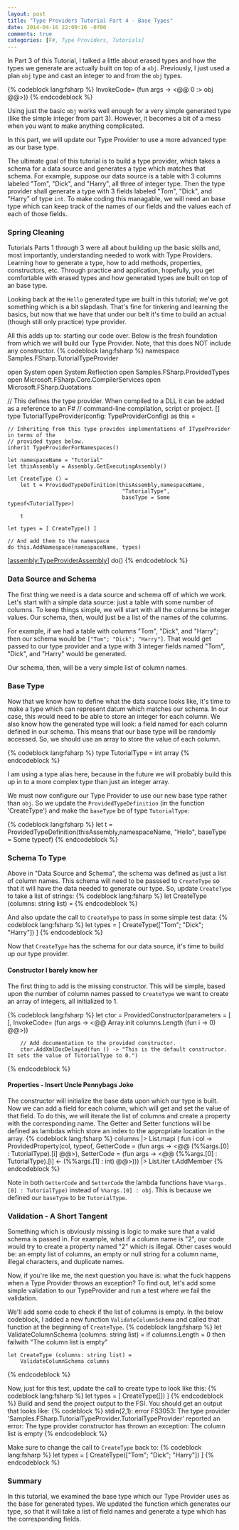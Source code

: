 ```yaml
---
layout: post
title: "Type Providers Tutorial Part 4 - Base Types"
date: 2014-04-16 22:09:16 -0700
comments: true
categories: [F#, Type Providers, Tutorials]
---
```

In Part 3 of this Tutorial, I talked a little about erased types and how the types we generate are actually built on top of a `obj`.  Previously, I just used a plan `obj` type and cast an integer to and from the `obj` types.

{% codeblock lang:fsharp %}
InvokeCode= (fun args -> <@@ 0 :> obj @@>))
{% endcodeblock %}

Using just the basic `obj` works well enough for a very simple generated type (like the simple integer from part 3).  However, it becomes a bit of a mess when you want to make anything complicated.

In this part, we will update our Type Provider to use a more advanced type as our base type.
<!-- more -->
The ultimate goal of this tutorial is to build a type provider, which takes a schema for a data source and generates a type which matches that schema.  For example, suppose our data source is a table with 3 columns labeled "Tom", "Dick", and "Harry", all three of integer type.  Then the type provider shall generate a type with 3 fields labeled "Tom", "Dick", and "Harry" of type `int`.  To make coding this managable, we will need an base type which can keep track of the names of our fields and the values each of each of those fields.

### Spring Cleaning
Tutorials Parts 1 through 3 were all about building up the basic skills and, most importantly, understanding needed to work with Type Providers.  Learning how to generate a type, how to add methods, properties, constructors, etc.  Through practice and application, hopefully, you get comfortable with erased types and how generated types are built on top of an base type.

Looking back at the `Hello` generated type we built in this tutorial; we've got something which is a bit slapdash.  That's fine for tinkering and learning the basics, but now that we have that under our belt it's time to build an actual (though still only practice) type provider.

All this adds up to: starting our code over.  Below is the fresh foundation from which we will build our Type Provider.  Note, that this does NOT include any constructor.
{% codeblock lang:fsharp %}
namespace Samples.FSharp.TutorialTypeProvider

open System
open System.Reflection
open Samples.FSharp.ProvidedTypes
open Microsoft.FSharp.Core.CompilerServices
open Microsoft.FSharp.Quotations

// This defines the type provider. When compiled to a DLL it can be added as a reference to an F#
// command-line compilation, script or project.
[<TypeProvider>]
type TutorialTypeProvider(config: TypeProviderConfig) as this = 

    // Inheriting from this type provides implementations of ITypeProvider in terms of the
    // provided types below.
    inherit TypeProviderForNamespaces()

    let namespaceName = "Tutorial"
    let thisAssembly = Assembly.GetExecutingAssembly()
    
    let CreateType () =
        let t = ProvidedTypeDefinition(thisAssembly,namespaceName,
                                        "TutorialType",
                                        baseType = Some typeof<TutorialType>)

        t

    let types = [ CreateType() ] 

    // And add them to the namespace
    do this.AddNamespace(namespaceName, types)

[<assembly:TypeProviderAssembly>] 
do()
{% endcodeblock %}

### Data Source and Schema

The first thing we need is a data source and schema off of which we work.  Let's start with a simple data source: just a table with some number of columns.  To keep things simple, we will start with all the columns be integer values.  Our schema, then, would just be a list of the names of the columns.

For example, if we had a table with columns "Tom", "Dick", and "Harry"; then our schema would be `["Tom"; "Dick"; "Harry"]`. That would get passed to our type provider and a type with 3 integer fields named "Tom", "Dick", and "Harry" would be generated.

Our schema, then, will be a very simple list of column names.

### Base Type
Now that we know how to define what the data source looks like, it's time to make a type which can represent datum which matches our schema.  In our case, this would need to be able to store an integer for each column.  We also know how the generated type will look: a field named for each column defined in our schema.  This means that our base type will be randomly accessed.  So, we should use an array to store the value of each column.

{% codeblock lang:fsharp %}
type TutorialType = int array
{% endcodeblock %}

I am using a type alias here, because in the future we will probably build this up in to a more complex type than just an integer array.

We must now configure our Type Provider to use our new base type rather than `obj`.  So we update the `ProvidedTypeDefinition` (in the function 'CreateType') and make the `baseType` be of type `TutorialType`:

{% codeblock lang:fsharp %}
let t = ProvidedTypeDefinition(thisAssembly,namespaceName,
                                "Hello",
                                baseType = Some typeof<TutorialType>)
{% endcodeblock %}


### Schema To Type
Above in "Data Source and Schema", the schema was defined as just a list of column names.  This schema will need to be passsed to `CreateType` so that it will have the data needed to generate our type.  So, update `CreateType` to take a list of strings:
{% codeblock lang:fsharp %}
    let CreateType (columns: string list) =
{% endcodeblock %}

And also update the call to `CreateType` to pass in some simple test data:
{% codeblock lang:fsharp %}
    let types = [ CreateType(["Tom"; "Dick"; "Harry"]) ] 
{% endcodeblock %}

Now that `CreateType` has the schema for our data source, it's time to build up our type provider.

#### Constructor I barely know her
The first thing to add is the missing constructor.  This will be simple, based upon the number of column names passed to `CreateType` we want to create an array of integers, all initialized to 1.

{% codeblock lang:fsharp %}
        let ctor = ProvidedConstructor(parameters = [ ], 
                                       InvokeCode= (fun args -> <@@ Array.init columns.Length (fun i -> 0) @@>))

        // Add documentation to the provided constructor.
        ctor.AddXmlDocDelayed(fun () -> "This is the default constructor.  It sets the value of TutorialType to 0.")
{% endcodeblock %}

#### Properties - Insert Uncle Pennybags Joke
The constructor will initialize the base data upon which our type is built.  Now we can add a field for each column, which will get and set the value of that field.  To do this, we will iterate the list of columns and create a property with the corresponding name.  The Getter and Setter functions will be defined as lambdas which store an index to the appropriate location in the array.
{% codeblock lang:fsharp %}
        columns |> List.mapi ( fun i col -> ProvidedProperty(col,
                                                typeof<int>,
                                                GetterCode = (fun args -> <@@ (%%args.[0] : TutorialType).[i] @@>),
                                                SetterCode = (fun args -> <@@ (%%args.[0] : TutorialType).[i] <- (%%args.[1] : int) @@>)))
                |> List.iter t.AddMember
{% endcodeblock %}

Note in both `GetterCode` and `SetterCode` the lambda functions have `%%args.[0] : TutorialType)` instead of `%%args.[0] : obj`.  This is because we defined our `baseType` to be `TutorialType`.

### Validation - A Short Tangent
Something which is obviously missing is logic to make sure that a valid schema is passed in.  For example, what if a column name is "2", our code would try to create a property named "2" which is illegal.  Other cases would be: an empty list of columns, an empty or null string for a column name, illegal characters, and duplicate names.

Now, if you're like me, the next question you have is: what the fuck happens when a Type Provider throws an exception?  To find out, let's add some simple validation to our TypeProvider and run a test where we fail the validation.

We'll add some code to check if the list of columns is empty.  In the below codeblock, I added a new function `ValidateColumnSchema` and called that function at the beginning of `CreateType`.
{% codeblock lang:fsharp %}
    let ValidateColumnSchema (columns: string list) =
        if columns.Length = 0 then
            failwith "The column list is empty"

    let CreateType (columns: string list) =
        ValidateColumnSchema columns
{% endcodeblock %}

Now, just for this test, update the call to create type to look like this:
{% codeblock lang:fsharp %}
    let types = [ CreateType([]) ] 
{% endcodeblock %}
Build and send the project output to the FSI.  You should get an output that looks like:
{% codeblock %}
stdin(2,1): error FS3053: The type provider 'Samples.FSharp.TutorialTypeProvider.TutorialTypeProvider' reported an error: The type provider constructor has thrown an exception: The column list is empty
{% endcodeblock %}

Make sure to change the call to `CreateType` back to:
{% codeblock lang:fsharp %}
    let types = [ CreateType(["Tom"; "Dick"; "Harry"]) ] 
{% endcodeblock %}

### Summary
In this tutorial, we examined the base type which our Type Provider uses as the base for generated types.  We updated the function which generates our type, so that it will take a list of field names and generate a type which has the corresponding fields.